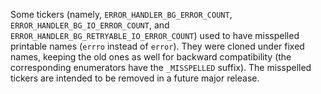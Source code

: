Some tickers (namely, `ERROR_HANDLER_BG_ERROR_COUNT`, `ERROR_HANDLER_BG_IO_ERROR_COUNT`, and `ERROR_HANDLER_BG_RETRYABLE_IO_ERROR_COUNT`)
used to have misspelled printable names (`errro` instead of `error`).
They were cloned under fixed names, keeping the old ones as well for backward compatibility (the corresponding enumerators have the `_MISSPELLED` suffix).
The misspelled tickers are intended to be removed in a future major release.
